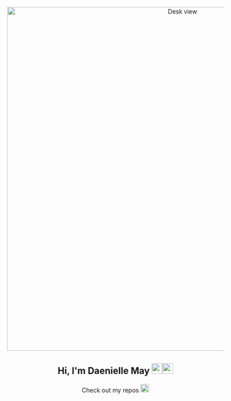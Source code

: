 <p align="center">
    <img src="https://i.pinimg.com/originals/8e/45/91/8e459158a4f82bcc215a9e2dce3644ed.png" alt="Desk view" width="800"/>
</p>


<div>
  <h2 align="center"> 
    Hi, I'm Daenielle May <img src="https://i.imgur.com/MA774fD.png" width="25"/><img src="https://i.imgur.com/dSjWdSw.png" width="25"/> 
  </h2>
  <p align="center"> Check out my repos <img src="https://i.imgur.com/tGBlkOm.png" width="20"/> </p>
 </div>

